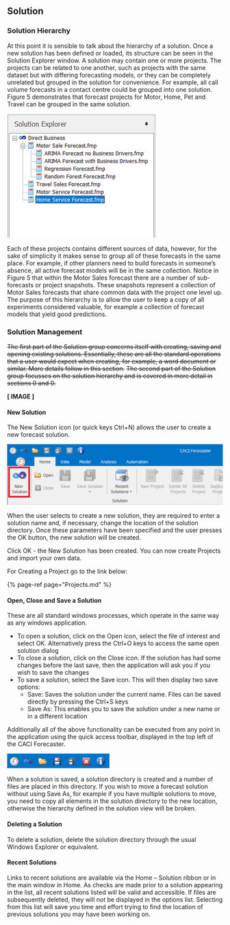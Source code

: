 ## Solution


### Solution Hierarchy

At this point it is sensible to talk about the hierarchy of a solution.  Once a new solution has been defined or loaded, its structure can be seen in the Solution Explorer window.  A solution may contain one or more projects.  The projects can be related to one another, such as projects with the same dataset but with differing forecasting models, or they can be completely unrelated but grouped in the solution for convenience.  For example, all call volume forecasts in a contact centre could be grouped into one solution.  Figure 5 demonstrates that forecast projects for Motor, Home, Pet and Travel can be grouped in the same solution.

![Solution Hierarchy](imgs/Solution_SolutionHierarchy.png)

Each of these projects contains different sources of data, however, for the sake of simplicity it makes sense to group all of these forecasts in the same place.  For example, if other planners need to build forecasts in someone’s absence, all active forecast models will be in the same collection.
Notice in Figure 5 that within the Motor Sales forecast there are a number of sub-forecasts or project snapshots.  These snapshots represent a collection of Motor Sales forecasts that share common data with the project one level up.  The purpose of this hierarchy is to allow the user to keep a copy of all experiments considered valuable, for example a collection of forecast models that yield good predictions.


### Solution Management
~~The first part of the Solution group concerns itself with creating, saving and opening existing solutions.  Essentially, these are all the standard operations that a user would expect when creating, for example, a word document or similar.  More details follow in this section.~~
~~The second part of the Solution group focusses on the solution hierarchy and is covered in more detail in sections 0 and 0.~~

**[ IMAGE ]**

#### New Solution

The New Solution icon (or quick keys Ctrl+N) allows the user to create a new forecast solution.

![New Solution](imgs/Solution_NewSolutionButton.png)

When the user selects to create a new solution, they are required to enter a solution name and, if necessary, change the location of the solution directory.  Once these parameters have been specified and the user presses the OK button, the new solution will be created.  





Click OK - the New Solution has been created. You can now create Projects and import your own data.

For Creating a Project go to the link below:

{% page-ref page="Projects.md" %}



#### Open, Close and Save a Solution
These are all standard windows processes, which operate in the same way as any windows application.
*	To open a solution, click on the Open icon, select the file of interest and select OK.  Alternatively press the Ctrl+O keys to access the same open solution dialog
*	To close a solution, click on the Close icon.  If the solution has had some changes before the last save, then the application will ask you if you wish to save the changes
*	To save a solution, select the Save icon.  This will then display two save options:
    -	Save:  Saves the solution under the current name.  Files can be saved directly by pressing the Ctrl+S keys
    -	Save As: This enables you to save the solution under a new name or in a different location

Additionally all of the above functionality can be executed from any point in the application using the quick access toolbar, displayed in the top left of the CACI Forecaster. 
 


![Quick Access Toolbar](imgs/Solution_QuickAccessToolbar.png)



When a solution is saved, a solution directory is created and a number of files are placed in this directory.  If you wish to move a forecast solution without using Save As, for example if you have multiple solutions to move, you need to copy all elements in the solution directory to the new location, otherwise the hierarchy defined in the solution view will be broken.


#### Deleting a Solution
To delete a solution, delete the solution directory through the usual Windows Explorer or equivalent.


#### Recent Solutions
Links to recent solutions are available via the Home – Solution ribbon or in the main window in Home.  As checks are made prior to a solution appearing in the list, all recent solutions listed will be valid and accessible.  If files are subsequently deleted, they will not be displayed in the options list.
Selecting from this list will save you time and effort trying to find the location of previous solutions you may have been working on.






